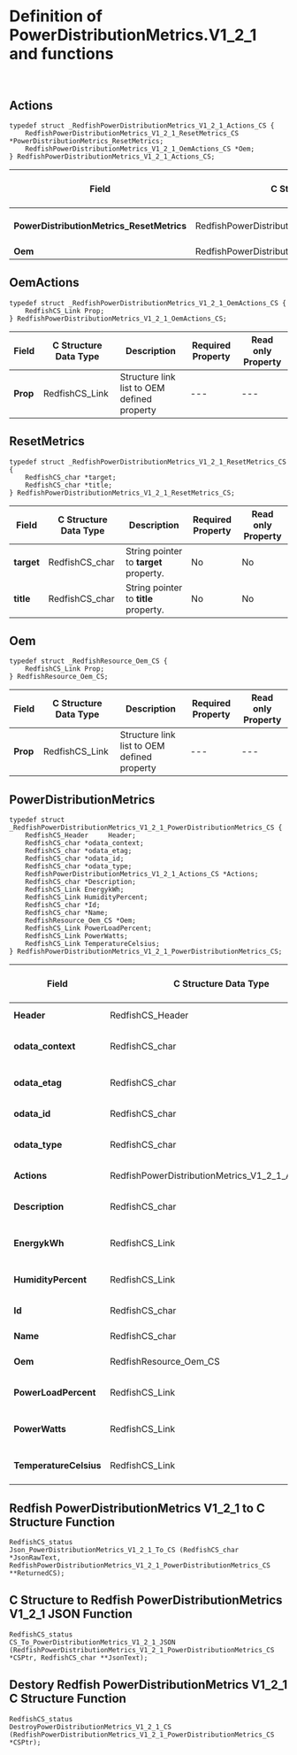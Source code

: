 # Definition of PowerDistributionMetrics.V1_2_1 and functions<br><br>

## Actions
    typedef struct _RedfishPowerDistributionMetrics_V1_2_1_Actions_CS {
        RedfishPowerDistributionMetrics_V1_2_1_ResetMetrics_CS *PowerDistributionMetrics_ResetMetrics;
        RedfishPowerDistributionMetrics_V1_2_1_OemActions_CS *Oem;
    } RedfishPowerDistributionMetrics_V1_2_1_Actions_CS;

|Field |C Structure Data Type|Description |Required Property|Read only Property
| ---  | --- | --- | --- | ---
|**PowerDistributionMetrics_ResetMetrics**|RedfishPowerDistributionMetrics_V1_2_1_ResetMetrics_CS| Structure points to **#PowerDistributionMetrics.ResetMetrics** property.| No| No
|**Oem**|RedfishPowerDistributionMetrics_V1_2_1_OemActions_CS| Structure points to **Oem** property.| No| No


## OemActions
    typedef struct _RedfishPowerDistributionMetrics_V1_2_1_OemActions_CS {
        RedfishCS_Link Prop;
    } RedfishPowerDistributionMetrics_V1_2_1_OemActions_CS;

|Field |C Structure Data Type|Description |Required Property|Read only Property
| ---  | --- | --- | --- | ---
|**Prop**|RedfishCS_Link| Structure link list to OEM defined property| ---| ---


## ResetMetrics
    typedef struct _RedfishPowerDistributionMetrics_V1_2_1_ResetMetrics_CS {
        RedfishCS_char *target;
        RedfishCS_char *title;
    } RedfishPowerDistributionMetrics_V1_2_1_ResetMetrics_CS;

|Field |C Structure Data Type|Description |Required Property|Read only Property
| ---  | --- | --- | --- | ---
|**target**|RedfishCS_char| String pointer to **target** property.| No| No
|**title**|RedfishCS_char| String pointer to **title** property.| No| No


## Oem
    typedef struct _RedfishResource_Oem_CS {
        RedfishCS_Link Prop;
    } RedfishResource_Oem_CS;

|Field |C Structure Data Type|Description |Required Property|Read only Property
| ---  | --- | --- | --- | ---
|**Prop**|RedfishCS_Link| Structure link list to OEM defined property| ---| ---


## PowerDistributionMetrics
    typedef struct _RedfishPowerDistributionMetrics_V1_2_1_PowerDistributionMetrics_CS {
        RedfishCS_Header     Header;
        RedfishCS_char *odata_context;
        RedfishCS_char *odata_etag;
        RedfishCS_char *odata_id;
        RedfishCS_char *odata_type;
        RedfishPowerDistributionMetrics_V1_2_1_Actions_CS *Actions;
        RedfishCS_char *Description;
        RedfishCS_Link EnergykWh;
        RedfishCS_Link HumidityPercent;
        RedfishCS_char *Id;
        RedfishCS_char *Name;
        RedfishResource_Oem_CS *Oem;
        RedfishCS_Link PowerLoadPercent;
        RedfishCS_Link PowerWatts;
        RedfishCS_Link TemperatureCelsius;
    } RedfishPowerDistributionMetrics_V1_2_1_PowerDistributionMetrics_CS;

|Field |C Structure Data Type|Description |Required Property|Read only Property
| ---  | --- | --- | --- | ---
|**Header**|RedfishCS_Header|Redfish C structure header|---|---
|**odata_context**|RedfishCS_char| String pointer to **@odata.context** property.| No| No
|**odata_etag**|RedfishCS_char| String pointer to **@odata.etag** property.| No| No
|**odata_id**|RedfishCS_char| String pointer to **@odata.id** property.| Yes| No
|**odata_type**|RedfishCS_char| String pointer to **@odata.type** property.| Yes| No
|**Actions**|RedfishPowerDistributionMetrics_V1_2_1_Actions_CS| Structure points to **Actions** property.| No| No
|**Description**|RedfishCS_char| String pointer to **Description** property.| No| Yes
|**EnergykWh**|RedfishCS_Link| Structure link list to **EnergykWh** property.| No| No
|**HumidityPercent**|RedfishCS_Link| Structure link list to **HumidityPercent** property.| No| No
|**Id**|RedfishCS_char| String pointer to **Id** property.| Yes| Yes
|**Name**|RedfishCS_char| String pointer to **Name** property.| Yes| Yes
|**Oem**|RedfishResource_Oem_CS| Structure points to **Oem** property.| No| No
|**PowerLoadPercent**|RedfishCS_Link| Structure link list to **PowerLoadPercent** property.| No| No
|**PowerWatts**|RedfishCS_Link| Structure link list to **PowerWatts** property.| No| No
|**TemperatureCelsius**|RedfishCS_Link| Structure link list to **TemperatureCelsius** property.| No| No
## Redfish PowerDistributionMetrics V1_2_1 to C Structure Function
    RedfishCS_status
    Json_PowerDistributionMetrics_V1_2_1_To_CS (RedfishCS_char *JsonRawText, RedfishPowerDistributionMetrics_V1_2_1_PowerDistributionMetrics_CS **ReturnedCS);

## C Structure to Redfish PowerDistributionMetrics V1_2_1 JSON Function
    RedfishCS_status
    CS_To_PowerDistributionMetrics_V1_2_1_JSON (RedfishPowerDistributionMetrics_V1_2_1_PowerDistributionMetrics_CS *CSPtr, RedfishCS_char **JsonText);

## Destory Redfish PowerDistributionMetrics V1_2_1 C Structure Function
    RedfishCS_status
    DestroyPowerDistributionMetrics_V1_2_1_CS (RedfishPowerDistributionMetrics_V1_2_1_PowerDistributionMetrics_CS *CSPtr);

